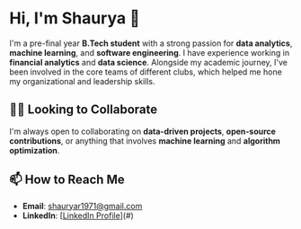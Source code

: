 <!--
**shauryayay/shauryayay** is a ✨ _special_ ✨ repository because its `README.md` (this file) appears on your GitHub profile.

Here are some ideas to get you started:

- 🔭 I’m currently working on ...
- 🌱 I’m currently learning ...
- 👯 I’m looking to collaborate on ...
- 🤔 I’m looking for help with ...
- 💬 Ask me about ...
- 📫 How to reach me: ...
- 😄 Pronouns: ...
- ⚡ Fun fact: ...
-->
# Hi, I'm Shaurya 👋

I'm a pre-final year **B.Tech student** with a strong passion for **data analytics**, **machine learning**, and **software engineering**. I have experience working in **financial analytics** and **data science**. Alongside my academic journey, I've been involved in the core teams of different clubs, which helped me hone my organizational and leadership skills.

## 👨‍💻 Looking to Collaborate
I'm always open to collaborating on **data-driven projects**, **open-source contributions**, or anything that involves **machine learning** and **algorithm optimization**.

## 📫 How to Reach Me
- **Email**: shauryar1971@gmail.com
- **LinkedIn**: [[LinkedIn Profile](https://www.linkedin.com/in/shaurya-rathore-8bb253250/)](#)
